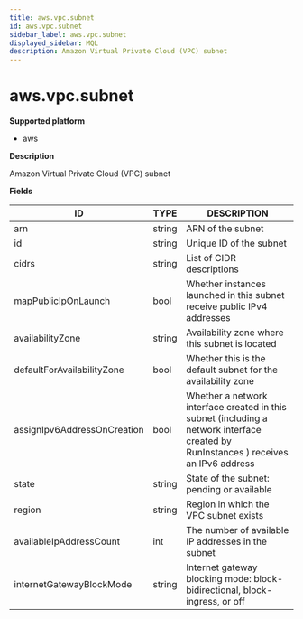 ```yaml
---
title: aws.vpc.subnet
id: aws.vpc.subnet
sidebar_label: aws.vpc.subnet
displayed_sidebar: MQL
description: Amazon Virtual Private Cloud (VPC) subnet
---
```


# aws.vpc.subnet

**Supported platform**

- aws

**Description**

Amazon Virtual Private Cloud (VPC) subnet

**Fields**

| ID                          | TYPE   | DESCRIPTION                                                                                                                          |
| --------------------------- | ------ | ------------------------------------------------------------------------------------------------------------------------------------ |
| arn                         | string | ARN of the subnet                                                                                                                    |
| id                          | string | Unique ID of the subnet                                                                                                              |
| cidrs                       | string | List of CIDR descriptions                                                                                                            |
| mapPublicIpOnLaunch         | bool   | Whether instances launched in this subnet receive public IPv4 addresses                                                              |
| availabilityZone            | string | Availability zone where this subnet is located                                                                                       |
| defaultForAvailabilityZone  | bool   | Whether this is the default subnet for the availability zone                                                                         |
| assignIpv6AddressOnCreation | bool   | Whether a network interface created in this subnet (including a network interface created by RunInstances ) receives an IPv6 address |
| state                       | string | State of the subnet: pending or available                                                                                            |
| region                      | string | Region in which the VPC subnet exists                                                                                                |
| availableIpAddressCount     | int    | The number of available IP addresses in the subnet                                                                                   |
| internetGatewayBlockMode    | string | Internet gateway blocking mode: block-bidirectional, block-ingress, or off                                                           |

